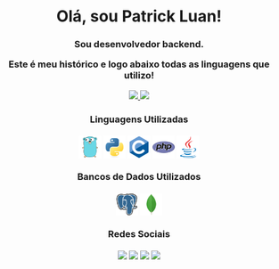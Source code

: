 <div>
    <h1 align = "center">Olá, sou Patrick Luan!</h1>
    <h3 align = "center">Sou desenvolvedor backend.
    <p align = "center">Este é meu histórico e logo abaixo todas as linguagens que utilizo!</h2>
</div>
  
<div align = "center">
    <a href = "https://github.com/patrickluan298">
        <img height = "160em" src = "https://github-readme-stats.vercel.app/api?username=patrickluan298&show_icons=true&theme=dracula&include_all_commits-=true&count_private=true"/>
        <img height = "160em" src = "https://github-readme-stats.vercel.app/api/top-langs/?username=patrickluan298&layout=compact&langs_count=7&theme=dracula"/>
    </a>
</div>
  
<h3 align = "center">Linguagens Utilizadas
<div style = "display: inline_block"><br>
    <img align = "center" alt = "Go" height = "40" margin = "50px" width = 40 src = "https://raw.githubusercontent.com/devicons/devicon/master/icons/go/go-original.svg">
    <img align = "center" alt = "Python" height = "40" margin = "50px" width = 40 src = "https://raw.githubusercontent.com/devicons/devicon/master/icons/python/python-original.svg">
    <img align = "center" alt = "C" height = "40" margin = "50px" width = 40 src = "https://raw.githubusercontent.com/devicons/devicon/master/icons/c/c-original.svg">
    <img align = "center" alt = "Php" height = "40" margin = "50px" width = 40 src = "https://raw.githubusercontent.com/devicons/devicon/master/icons/php/php-original.svg">
    <img align = "center" alt = "Java" height = "40" margin = "50px" width = 40 src = "https://raw.githubusercontent.com/devicons/devicon/master/icons/java/java-original.svg">
</div>
    
<h3 align = "center">Bancos de Dados Utilizados    
<div style = "display: inline_block"><br>
    <img align = "center" alt = "Postgresql" height = "40" margin = "50px" width = 40 src = "https://raw.githubusercontent.com/devicons/devicon/master/icons/postgresql/postgresql-original.svg">
    <img align = "center" alt = "Mongodb" height = "40" margin = "50px" width = 40 src = "https://raw.githubusercontent.com/devicons/devicon/master/icons/mongodb/mongodb-original.svg">
</div>
  
<h3 align = "center">Redes Sociais
<div align = "center"><br>
    <a href = "https://instagram.com/opatrick.luan" target="_blank"><img src="https://img.shields.io/badge/Instagram-E4405F?style=for-the-badge&logo=instagram&logoColor=white" target="_blank"></a>
    <a href = "https://discordapp.com/users/patrickluan#3029" target="_blank"><img src="https://img.shields.io/badge/Discord-7289DA?style=for-the-badge&logo=discord&logoColor=white" target="_blank"></a>
    <a href = "mailto:patrickluan2908@gmail.com"><img src="https://img.shields.io/badge/Gmail-D14836?style=for-the-badge&logo=gmail&logoColor=white" target="_blank"></a>
    <a href = "https://www.linkedin.com/in/patrickluan298" target="_blank"><img src="https://img.shields.io/badge/LinkedIn-0077B5?style=for-the-badge&logo=linkedin&logoColor=white" target="_blank"></a>
</div>
